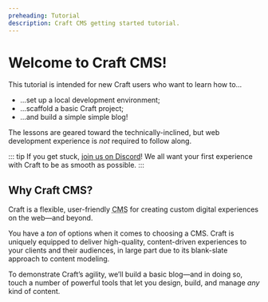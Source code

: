 ```yaml
---
preheading: Tutorial
description: Craft CMS getting started tutorial.
---
```


# Welcome to Craft CMS!

This tutorial is intended for new Craft users who want to learn how to…

- …set up a local development environment;
- …scaffold a basic Craft project;
- …and build a simple simple blog!

The lessons are geared toward the technically-inclined, but web development experience is _not_ required to follow along.

::: tip
If you get stuck, [join us on Discord](https://craftcms.com/discord)! We all want your first experience with Craft to be as smooth as possible.
:::

## Why Craft CMS?

Craft is a flexible, user-friendly <abbr title="Content management system">CMS</abbr> for creating custom digital experiences on the web—and beyond.

You have a _ton_ of options when it comes to choosing a CMS. Craft is uniquely equipped to deliver high-quality, content-driven experiences to your clients and their audiences, in large part due to its blank-slate approach to content modeling.

To demonstrate Craft’s agility, we’ll build a basic blog—and in doing so, touch a number of powerful tools that let you design, build, and manage _any_ kind of content.
